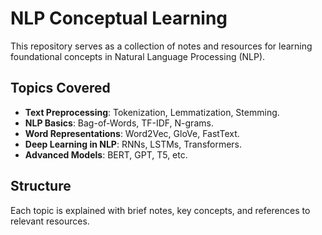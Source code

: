 # NLP Conceptual Learning

This repository serves as a collection of notes and resources for learning foundational concepts in Natural Language Processing (NLP).

## Topics Covered
- **Text Preprocessing**: Tokenization, Lemmatization, Stemming.
- **NLP Basics**: Bag-of-Words, TF-IDF, N-grams.
- **Word Representations**: Word2Vec, GloVe, FastText.
- **Deep Learning in NLP**: RNNs, LSTMs, Transformers.
- **Advanced Models**: BERT, GPT, T5, etc.

## Structure
Each topic is explained with brief notes, key concepts, and references to relevant resources.
